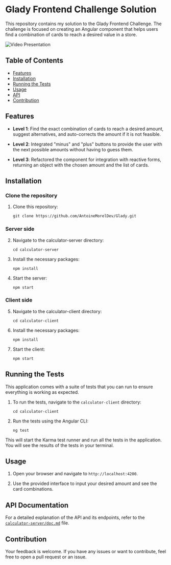 # Glady Frontend Challenge Solution

This repository contains my solution to the Glady Frontend Challenge. The challenge is focused on creating an Angular component that helps users find a combination of cards to reach a desired value in a store.

![Video Presentation](https://github.com/AntoineMorelDev/Glady/blob/master/frontend/calculator-client/src/assets/img/presentation-calculator.gif?raw=true)


## Table of Contents

- [Features](#features)
- [Installation](#installation)
- [Running the Tests](#running-the-tests)
- [Usage](#usage)
- [API](#api)
- [Contribution](#contribution)

## Features

- **Level 1**: Find the exact combination of cards to reach a desired amount, suggest alternatives, and auto-corrects the amount if it is not feasible.
  
- **Level 2**: Integrated "minus" and "plus" buttons to provide the user with the next possible amounts without having to guess them.
  
- **Level 3**: Refactored the component for integration with reactive forms, returning an object with the chosen amount and the list of cards.

## Installation

### Clone the repository

1. Clone this repository:
    ```
    git clone https://github.com/AntoineMorelDev/Glady.git
    ```

### Server side

2. Navigate to the calculator-server directory:
    ```
    cd calculator-server
    ```

3. Install the necessary packages:
    ```
    npm install
    ```

4. Start the server:
    ```
    npm start
    ```

### Client side

5. Navigate to the calculator-client directory:
    ```
    cd calculator-client
    ```

6. Install the necessary packages:
    ```
    npm install
    ```

7. Start the client:
    ```
    npm start
    ```

## Running the Tests

This application comes with a suite of tests that you can run to ensure everything is working as expected.

1. To run the tests, navigate to the `calculator-client` directory:
    ```
    cd calculator-client
    ```

2. Run the tests using the Angular CLI:
    ```
    ng test
    ```

This will start the Karma test runner and run all the tests in the application. You will see the results of the tests in your terminal.


## Usage

1. Open your browser and navigate to `http://localhost:4200`.

2. Use the provided interface to input your desired amount and see the card combinations.

## API Documentation

For a detailed explanation of the API and its endpoints, refer to the [`calculator-server/doc.md`](calculator-server/doc.md) file.


## Contribution

Your feedback is welcome. If you have any issues or want to contribute, feel free to open a pull request or an issue.
